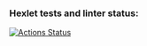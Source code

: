 ### Hexlet tests and linter status:
[![Actions Status](https://github.com/denisholmov/frontend-project-46/actions/workflows/hexlet-check.yml/badge.svg)](https://github.com/denisholmov/frontend-project-46/actions)